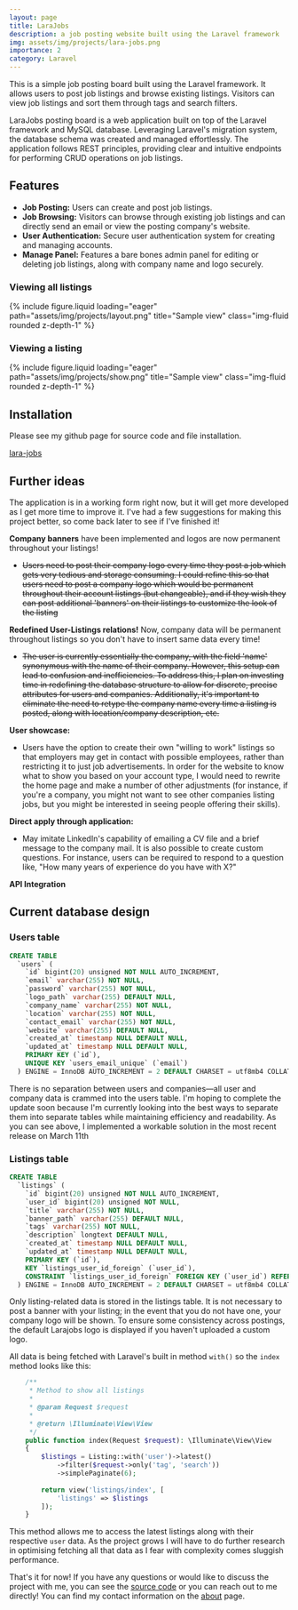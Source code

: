 ```yaml
---
layout: page
title: LaraJobs
description: a job posting website built using the Laravel framework
img: assets/img/projects/lara-jobs.png
importance: 2
category: Laravel
---
```

This is a simple job posting board built using the Laravel framework. It allows users to post job listings and browse existing listings. Visitors can view job listings and sort them through tags and search filters.

LaraJobs posting board is a web application built on top of the Laravel framework and MySQL database. Leveraging Laravel's migration system, the database schema was created and managed effortlessly. The application follows REST principles, providing clear and intuitive endpoints for performing CRUD operations on job listings.

## Features
- **Job Posting:** Users can create and post job listings.
- **Job Browsing:** Visitors can browse through existing job listings and can directly send an email or view the posting company's website.
- **User Authentication:** Secure user authentication system for creating and managing accounts.
- **Manage Panel:** Features a bare bones admin panel for editing or deleting job listings, along with company name and logo securely.

### Viewing all listings
{% include figure.liquid loading="eager" path="assets/img/projects/layout.png" title="Sample view" class="img-fluid rounded z-depth-1" %}


### Viewing a listing
{% include figure.liquid loading="eager" path="assets/img/projects/show.png" title="Sample view" class="img-fluid rounded z-depth-1" %}

## Installation

Please see my github page for source code and file installation.

[lara-jobs](https://github.com/gitnjole/lara-jobs)

## Further ideas

The application is in a working form right now, but it will get more developed as I get more time to improve it.
I've had a few suggestions for making this project better, so come back later to see if I've finished it!

**Company banners** have been implemented and logos are now permanent throughout your listings!
- ~~Users need to post their company logo every time they post a job which gets very tedious and storage consuming. I could refine this so that users need to post a company logo which would be permanent throughout their account listings (but changeable), and if they wish they can post additional 'banners' on their listings to customize the look of the listing~~

**Redefined User-Listings relations!** Now, company data will be permanent throughout listings so you don't have to insert same data every time!
- ~~The user is currently essentially the company, with the field 'name' synonymous with the name of their company. However, this setup can lead to confusion and inefficiencies. To address this, I plan on investing time in redefining the database structure to allow for discrete, precise attributes for users and companies. Additionally, it's important to eliminate the need to retype the company name every time a listing is posted, along with location/company description, etc.~~

**User showcase:** 
- Users have the option to create their own "willing to work" listings so that employers may get in contact with possible employees, rather than restricting it to just job advertisements. In order for the website to know what to show you based on your account type, I would need to rewrite the home page and make a number of other adjustments (for instance, if you're a company, you might not want to see other companies listing jobs, but you might be interested in seeing people offering their skills).

**Direct apply through application:** 
- May imitate LinkedIn's capability of emailing a CV file and a brief message to the company mail. It is also possible to create custom questions. For instance, users can be required to respond to a question like, "How many years of experience do you have with X?"

**API Integration**

## Current database design

### Users table
```sql
CREATE TABLE
  `users` (
    `id` bigint(20) unsigned NOT NULL AUTO_INCREMENT,
    `email` varchar(255) NOT NULL,
    `password` varchar(255) NOT NULL,
    `logo_path` varchar(255) DEFAULT NULL,
    `company_name` varchar(255) NOT NULL,
    `location` varchar(255) NOT NULL,
    `contact_email` varchar(255) NOT NULL,
    `website` varchar(255) DEFAULT NULL,
    `created_at` timestamp NULL DEFAULT NULL,
    `updated_at` timestamp NULL DEFAULT NULL,
    PRIMARY KEY (`id`),
    UNIQUE KEY `users_email_unique` (`email`)
  ) ENGINE = InnoDB AUTO_INCREMENT = 2 DEFAULT CHARSET = utf8mb4 COLLATE = utf8mb4_unicode_ci
```

There is no separation between users and companies—all user and company data is crammed into the users table. I'm hoping to complete the update soon because I'm currently looking into the best ways to separate them into separate tables while maintaining efficiency and readability. As you can see above, I implemented a workable solution in the most recent release on March 11th

### Listings table
```sql
CREATE TABLE
  `listings` (
    `id` bigint(20) unsigned NOT NULL AUTO_INCREMENT,
    `user_id` bigint(20) unsigned NOT NULL,
    `title` varchar(255) NOT NULL,
    `banner_path` varchar(255) DEFAULT NULL,
    `tags` varchar(255) NOT NULL,
    `description` longtext DEFAULT NULL,
    `created_at` timestamp NULL DEFAULT NULL,
    `updated_at` timestamp NULL DEFAULT NULL,
    PRIMARY KEY (`id`),
    KEY `listings_user_id_foreign` (`user_id`),
    CONSTRAINT `listings_user_id_foreign` FOREIGN KEY (`user_id`) REFERENCES `users` (`id`) ON DELETE CASCADE
  ) ENGINE = InnoDB AUTO_INCREMENT = 2 DEFAULT CHARSET = utf8mb4 COLLATE = utf8mb4_unicode_ci
```

Only listing-related data is stored in the listings table. It is not necessary to post a banner with your listing; in the event that you do not have one, your company logo will be shown. To ensure some consistency across postings, the default Larajobs logo is displayed if you haven't uploaded a custom logo.

All data is being fetched with Laravel's built in method `with()` so the `index` method looks like this:
```php
    /**
     * Method to show all listings
     *
     * @param Request $request
     *
     * @return \Illuminate\View\View
     */
    public function index(Request $request): \Illuminate\View\View
    {
        $listings = Listing::with('user')->latest()
            ->filter($request->only('tag', 'search'))
            ->simplePaginate(6);
            
        return view('listings/index', [
            'listings' => $listings
        ]);
    }
```

This method allows me to access the latest listings along with their respective `user` data. As the project grows I will have to do further research in optimising fetching all that data as I fear with complexity comes sluggish performance.

That's it for now! If you have any questions or would like to discuss the project with me, you can see the [source code](https://github.com/gitnjole/lara-jobs) or you can reach out to me directly! You can find my contact information on the [about](https://gitnjole.github.io/) page.